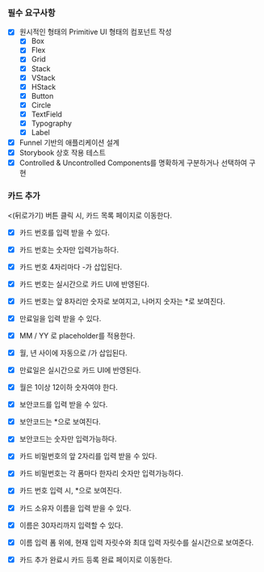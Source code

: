 ### 필수 요구사항
- [x] 원시적인 형태의 Primitive UI 형태의 컴포넌트 작성
  - [x] Box
  - [x] Flex
  - [x] Grid
  - [x] Stack
  - [x] VStack
  - [x] HStack
  - [x] Button
  - [x] Circle
  - [x] TextField
  - [x] Typography
  - [x] Label

- [x] Funnel 기반의 애플리케이션 설계
- [x] Storybook 상호 작용 테스트
- [x] Controlled & Uncontrolled Components를 명확하게 구분하거나 선택하여 구현

### 카드 추가
<(뒤로가기) 버튼 클릭 시, 카드 목록 페이지로 이동한다.

- [x] 카드 번호를 입력 받을 수 있다.

- [x] 카드 번호는 숫자만 입력가능하다.
- [x] 카드 번호 4자리마다 -가 삽입된다.
- [x] 카드 번호는 실시간으로 카드 UI에 반영된다.
- [x] 카드 번호는 앞 8자리만 숫자로 보여지고, 나머지 숫자는 *로 보여진다.
- [x] 만료일을 입력 받을 수 있다.

- [x] MM / YY 로 placeholder를 적용한다.
- [x] 월, 년 사이에 자동으로 /가 삽입된다.
- [x] 만료일은 실시간으로 카드 UI에 반영된다.
- [x] 월은 1이상 12이하 숫자여야 한다.
- [x] 보안코드를 입력 받을 수 있다.

- [x] 보안코드는 *으로 보여진다.
- [x] 보안코드는 숫자만 입력가능하다.
- [x] 카드 비밀번호의 앞 2자리를 입력 받을 수 있다.

- [x] 카드 비밀번호는 각 폼마다 한자리 숫자만 입력가능하다.
- [x] 카드 번호 입력 시, *으로 보여진다.
- [x] 카드 소유자 이름을 입력 받을 수 있다.

- [x] 이름은 30자리까지 입력할 수 있다.
- [x] 이름 입력 폼 위에, 현재 입력 자릿수와 최대 입력 자릿수를 실시간으로 보여준다.
- [x] 카드 추가 완료시 카드 등록 완료 페이지로 이동한다.